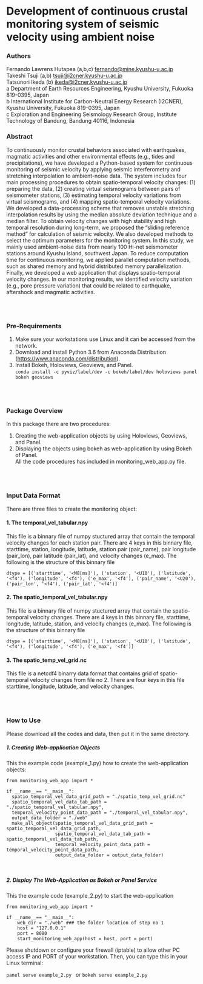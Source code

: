 # Development of continuous crustal monitoring system of seismic velocity using ambient noise

### Authors
Fernando Lawrens Hutapea (a,b,c) fernando@mine.kyushu-u.ac.jp <br/> 
Takeshi Tsuji (a,b) tsuji@i2cner.kyushu-u.ac.jp <br/> 
Tatsunori Ikeda (b) ikeda@i2cner.kyushu-u.ac.jp <br/> 
a Department of Earth Resources Engineering, Kyushu University, Fukuoka 819-0395, Japan <br />
b International Institute for Carbon-Neutral Energy Research (I2CNER), Kyushu University, Fukuoka 819-0395, Japan <br />
c Exploration and Engineering Seismology Research Group, Institute Technology of Bandung, Bandung 40116, Indonesia <br />



### Abstract 
To continuously monitor crustal behaviors associated with earthquakes, magmatic activities and other environmental effects (e.g., tides and precipitations), we have developed a Python-based system for continuous monitoring of seismic velocity by applying seismic interferometry and stretching interpolation to ambient-noise data. The system includes four main processing procedures to obtain spatio-temporal velocity changes: (1) preparing the data, (2) creating virtual seismograms between pairs of seismometer stations, (3) estimating temporal velocity variations from virtual seismograms, and (4) mapping spatio-temporal velocity variations. We developed a data-processing scheme that removes unstable stretching interpolation results by using the median absolute deviation technique and a median filter. To obtain velocity changes with high stability and high temporal resolution during long-term, we proposed the “sliding reference method” for calculation of seismic velocity. We also developed methods to select the optimum parameters for the monitoring system.  In this study, we mainly used ambient-noise data from nearly 100 Hi-net seismometer stations around Kyushu Island, southwest Japan. To reduce computation time for continuous monitoring, we applied parallel computation methods, such as shared memory and hybrid distributed memory parallelization. Finally, we developed a web application that displays spatio-temporal velocity changes. In our monitoring results, we identified velocity variation (e.g., pore pressure variation) that could be related to earthquake, aftershock and magmatic activities. 

<br/> 
<br/> 

### Pre-Requirements
1) Make sure your workstations use Linux and it can be accessed from the network. <br/> 
2) Download and install Python 3.6 from Anaconda Distribution (https://www.anaconda.com/distribution). <br/> 
3) Install Bokeh, Holoviews, Geoviews, and Panel.  <br/>
`conda install -c pyviz/label/dev -c bokeh/label/dev holoviews panel  bokeh geoviews`

<br/> 
<br/> 

### Package Overview
In this package there are two procedures:<br/> 
1. Creating the web-application objects by using Holoviews, Geoviews, and Panel.<br/> 
2. Displaying the objects using bokeh as web-application by using Bokeh of Panel.<br/> 
All the code procedures has included in monitoring_web_app.py file. 

<br/> 
<br/> 

### Input Data Format
There are three files to create the monitoring object:
#### 1. The temporal_vel_tabular.npy
This file is a binnary file of numpy stuctured array that contain the temporal velocity changes for each station pair. There are 4 keys in this binnary file, starttime,  station, longitude, latitude, station pair (pair_name), pair longitude (pair_lon), pair latitude (pair_lat), and velocity changes (e_max). The following is the structure of this binnary file
```
dtype = [('starttime', '<M8[ms]'), ('station', '<U10'), ('latitude', '<f4'), ('longitude', '<f4'), ('e_max', '<f4'), ('pair_name', '<U20'), ('pair_lon', '<f4'), ('pair_lat', '<f4')]
```
#### 2. The spatio_temporal_vel_tabular.npy  
This file is a binnary file of numpy stuctured array that contain the spatio-temporal velocity changes. There are 4 keys in this binnary file, starttime, longitude, latitude, station, and velocity changes (e_max). The following is the structure of this binnary file
```
dtype = [('starttime', '<M8[ns]'), ('station', '<U10'), ('latitude', '<f4'), ('longitude', '<f4'), ('e_max', '<f4')]
```
#### 3. The spatio_temp_vel_grid.nc 
This file is a netcdf4 binarry data format that contains grid of spatio-temporal velocity changes from file no 2. There are four keys in this file starttime, longitude, latitude, and velocity changes. 

<br/> 
<br/> 

### How to Use
Please download all the codes and data, then put it in the same directory. 

##### 1. Creating Web-application Objects
This the example code (example_1.py) how to create the  web-application objects:
```
from monitoring_web_app import *

if __name__== "__main__":
  spatio_temporal_vel_data_grid_path = "./spatio_temp_vel_grid.nc"
  spatio_temporal_vel_data_tab_path = "./spatio_temporal_vel_tabular.npy", 
  temporal_velocity_point_data_path = "./temporal_vel_tabular.npy", 
  output_data_folder = "./web"
  make_all_object(spatio_temporal_vel_data_grid_path = spatio_temporal_vel_data_grid_path, 
                  spatio_temporal_vel_data_tab_path = spatio_temporal_vel_data_tab_path, 
                  temporal_velocity_point_data_path = temporal_velocity_point_data_path, 
                  output_data_folder = output_data_folder)

```

<br/> 

##### 2. Display The Web-Application as Bokeh or Panel Service
This the example code (example_2.py) to start the web-application
```
from monitoring_web_app import *

if __name__== "__main__":
    web_dir = "./web" ### the folder location of step no 1
    host = "127.0.0.1"
    port = 8080
    start_monitoring_web_app(host = host, port = port)

```
Please shutdown or configure your firewall (iptable) to allow other PC access IP and PORT of your workstation. Then, you can type this in your Linux terminal:

`panel serve example_2.py `
or 
`bokeh serve example_2.py `
<br/> 
<br/> 
